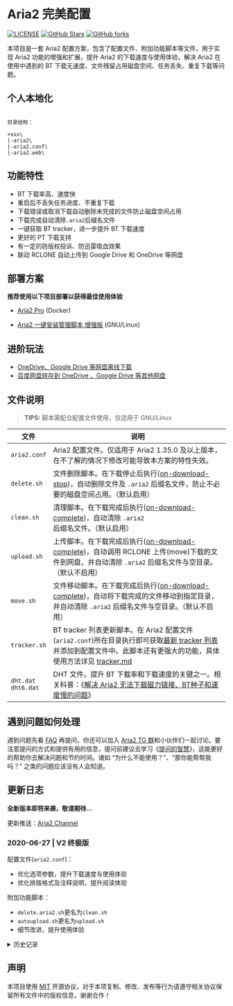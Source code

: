 # Aria2 完美配置

[![LICENSE](https://img.shields.io/github/license/mashape/apistatus.svg?style=flat-square&label=LICENSE)](https://github.com/P3TERX/aria2_perfect_config/blob/master/LICENSE)
[![GitHub Stars](https://img.shields.io/github/stars/P3TERX/aria2_perfect_config.svg?style=flat-square&label=Stars&logo=github)](https://github.com/P3TERX/aria2_perfect_config/stargazers)
[![GitHub forks](https://img.shields.io/github/forks/P3TERX/aria2_perfect_config.svg?style=flat-square&label=Forks&logo=github)](https://github.com/P3TERX/aria2_perfect_config/fork)

本项目是一套 Aria2 配置方案，包含了配置文件、附加功能脚本等文件，用于实现 Aria2 功能的增强和扩展，提升 Aria2 的下载速度与使用体验，解决 Aria2 在使用中遇到的 BT 下载无速度、文件残留占用磁盘空间、任务丢失、重复下载等问题。

## 个人本地化

```

目录结构：

+xxx\
|-aria2\
|-aria2.conf\
|-aria2.web\

```

## 功能特性

* BT 下载率高、速度快
* 重启后不丢失任务进度、不重复下载
* 下载错误或取消下载自动删除未完成的文件防止磁盘空间占用
* 下载完成自动清除`.aria2`后缀名文件
* 一键获取 BT tracker，进一步提升 BT 下载速度
* 更好的 PT 下载支持
* 有一定的防版权投诉、防迅雷吸血效果
* 联动 RCLONE 自动上传到 Google Drive 和 OneDrive 等网盘

## 部署方案

**推荐使用以下项目部署以获得最佳使用体验**

- [Aria2 Pro](https://github.com/P3TERX/docker-aria2-pro) (Docker)

- [Aria2 一键安装管理脚本 增强版](https://github.com/P3TERX/aria2.sh) (GNU/Linux)

## 进阶玩法

* [OneDrive、Google Drive 等网盘离线下载](https://p3terx.com/archives/offline-download-of-onedrive-gdrive.html)
* [百度网盘转存到 OneDrive 、Google Drive 等其他网盘](https://p3terx.com/archives/baidunetdisk-transfer-to-onedrive-and-google-drive.html)

## 文件说明

> **TIPS:** 脚本需配合配置文件使用，仅适用于 GNU/Linux

| 文件                    | 说明                                                                                                                                                                                                                                                                 |
| ----------------------- | -------------------------------------------------------------------------------------------------------------------------------------------------------------------------------------------------------------------------------------------------------------------- |
| `aria2.conf`            | Aria2 配置文件。仅适用于 Aria2 1.35.0 及以上版本，在不了解的情况下修改可能导致本方案的特性失效。                                                                                                                                                                     |
| `delete.sh`             | 文件删除脚本。在下载停止后执行([on-download-stop](https://aria2.github.io/manual/en/html/aria2c.html#cmdoption-on-download-stop))，自动删除文件及 `.aria2` 后缀名文件，防止不必要的磁盘空间占用。（默认启用）                                                        |
| `clean.sh`              | 清理脚本。在下载完成后执行([on-download-complete](https://aria2.github.io/manual/en/html/aria2c.html#cmdoption-on-download-complete))，自动清除 `.aria2` 后缀名文件。（默认启用）                                                                                    |
| `upload.sh`             | 上传脚本。在下载完成后执行([on-download-complete](https://aria2.github.io/manual/en/html/aria2c.html#cmdoption-on-download-complete))，自动调用 RCLONE 上传(move)下载的文件到网盘，并自动清除 `.aria2` 后缀名文件与空目录。（默认不启用）                        |
| `move.sh`               | 文件移动脚本。在下载完成后执行([on-download-complete](https://aria2.github.io/manual/en/html/aria2c.html#cmdoption-on-download-complete))，自动将下载完成的文件移动到指定目录，并自动清除 `.aria2` 后缀名文件与空目录。（默认不启用）                                |
| `tracker.sh`            | BT tracker 列表更新脚本。在 Aria2 配置文件(`aria2.conf`)所在目录执行即可获取[最新 tracker 列表](https://raw.githubusercontent.com/XIU2/TrackersListCollection/master/all.txt)并添加到配置文件中。此脚本还有更强大的功能，具体使用方法详见 [tracker.md](./tracker.md) |
| `dht.dat`<br>`dht6.dat` | DHT 文件。提升 BT 下载率和下载速度的关键之一。相关科普：《[解决 Aria2 无法下载磁力链接、BT种子和速度慢的问题](https://p3terx.com/archives/solved-aria2-cant-download-magnetic-link-bt-seed-and-slow-speed.html)》                                                    |

## 遇到问题如何处理

遇到问题先看 [FAQ](https://p3terx.com/archives/aria2_perfect_config-faq.html) 再提问，你还可以加入 [Aria2 TG 群](https://t.me/Aria2c)和小伙伴们一起讨论。要注意提问的方式和提供有用的信息，提问前建议去学习《[提问的智慧](https://github.com/ryanhanwu/How-To-Ask-Questions-The-Smart-Way/blob/master/README-zh_CN.md)》，这能更好的帮助你去解决问题和节约时间。诸如 “为什么不能使用？”、“那你能帮帮我吗？” 之类的问题应该没有人会知道。

## 更新日志

**全新版本即将来袭，敬请期待...**

更新推送：[Aria2 Channel](https://t.me/Aria2_Channel)

### 2020-06-27 | V2 终极版

配置文件(`aria2.conf`)：
- 优化选项参数，提升下载速度与使用体验
- 优化排版格式及注释说明，提升阅读体验

附加功能脚本：
- `delete.aria2.sh`更名为`clean.sh`
- `autoupload.sh`更名为`upload.sh`
- 细节改进，提升使用体验

<details>
<summary>历史记录</summary>

### 2020-06-08

配置文件(`aria2.conf`)：
- 默认关闭文件预分配(`file-allocation=none`)，最大化文件系统兼容性。
- 其它细节改进

其它：
- 更新 DHT 文件

### 2020-05-03

配置文件(`aria2.conf`)：
- 优化 部分设置选项与注释说明。
- 增加 非官方增强选项。仅适用于 [myfreeer/aria2-build-msys2](https://github.com/myfreeer/aria2-build-msys2) 和 [P3TERX/aria2-builder](https://github.com/P3TERX/aria2-builder) 项目所构建的版本。

### 2020-04-16

- 新增 文件移动脚本(`move.sh`)，将下载完成的文件移动到指定目录。与自动上传脚本类似，对于 BT 多文件可完整保留目录结构。

### 2020-04-12

- 重构 BT tracker 列表更新脚本(`tracker.sh`) ，增加通过 RPC 方式更新 BT tracker 的功能，无需重启 Aria2 即可生效。

### 2020-03-11

配置文件(`aria2.conf`)：
- 新增 日志设置。默认设置日志级别为`warn`，仅输出警告和错误，可大幅减少日志产生并有利于排错。

### 2020-02-18

> **TIPS:** 本次更新重构了所有附加功能脚本。使用 [Aria2 一键安装管理脚本](https://github.com/P3TERX/aria2.sh) 的小伙伴请卸载后升级到最新脚本部署。使用 [Aria2 Pro](https://github.com/P3TERX/docker-aria2-pro)  Docker 镜像的小伙伴请删除配置文件目录后拉取最新镜像进行部署。

RCLONE 自动上传脚本（`autoupload.sh`） ：
- 文件过滤功能强势回归，文件大小过滤、文件类型过滤，功能更强大。
- 新增 RCLONE 高级设置：自定义配置文件路径、配置文件解密、并行上传数等功能。
- 增强上传失败重试机制。

其它：
- 优化自动删除脚本（`delete.sh`、`delete.aria2.sh`）判断逻辑。
- 移除配置文件(`aria2.conf`)过时配置项
- 更新 DHT 文件

### 2020-02-05

配置文件(`aria2.conf`)：
- 更新客户端伪装设置
- 默认开启强制加密（防版权投诉、迅雷吸血）

### 2020-01-22

配置文件(`aria2.conf`)：
- 默认关闭 IPv6 相关功能，防止不支持 IPv6 的情况下导致的 DHT 功能异常。
- 更新客户端伪装设置，理论上可更好的支持 PT 下载。
- 新增 BT 加密设置，理论上可防版权投诉、迅雷吸血。

### 2020-01-15

- 调整脚本注释与格式。
- 优化`delete.sh`判断逻辑，防止不正确的使用方式（路径不一致）导致的文件被删除。

### 2019-11-28

配置文件(`aria2.conf`)：

- 优化配置参数

其它文件：

- 更新 DHT 文件

### 2019-11-25

附加功能脚本：

- 修改 Trackers 来源([XIU2/TrackersListCollection](https://github.com/XIU2/TrackersListCollection))

### 2019-10-23

附加功能脚本：

- 新增 BT tracker 获取脚本

### 2019-10-21

配置文件(`aria2.conf`)：

- 优化配置参数
- 解决已完成的任务在重启后重复下载的 bug
- ~~新增 重启后已完成的任务消失的 bug（雾~~

附加功能脚本：

- 修复 `autoupload.sh` 因 Rlone 上传后剩余空目录导致**上传失败重试功能**误判的 bug
- 改善 `delete.sh`、`delete.aria2.sh` 路径判断逻辑，增加删除空目录功能。

### 2019-10-10

附加功能脚本（`autoupload.sh`）：

- 增加 上传失败重试功能

### 2019-06-08

附加功能脚本（`autoupload.sh`）：

* 优化 路径判断逻辑
* 修复 BT下载文件夹下所有文件时路径无法判断的 bug

### 2019-05-23

附加功能脚本（`autoupload.sh`）：

* 移除上传大小限制
* 优化路径判断逻辑
* 调整脚本触发日志

### 2019-02-13

配置文件：

* 优化 配置参数

### 2019-01-31

配置文件：

* 调整 注释说明

其他文件：

* 更新 DHT（IPv4）文件

### 2019-01-14

附加功能脚本：

* 修复 `autoupload.sh` 在某些情况下上传整个 `root` 目录的 bug
* 优化 `autoupload.sh` 在日志中输出上传文件路径

### 2019-01-09

附加功能脚本：

* 修复 `autoupload.sh` 在某些情况下文件上传位置不正确的 bug
* 修复 `delete.sh` 在某些情况下不删除文件的 bug
* 其他优化调整
* ~~增加  `autoupload.sh` 在某些情况下上传整个 `root` 目录的 bug~~

### 2018-12-25

配置文件：

* 调整 下载暂停时运行`info.sh`，默认不启用

附加功能脚本：

* 优化 `autoupload.sh` 自动上传脚本使用体验，脚本触发时会在日志中输出高能提醒，防止萌新一脸懵逼
* 增加 `info.sh` 下载任务信息显示脚本
* 移除 `test.sh` 测试脚本

### 2018-12-22

配置文件：

* 调整 期望下载速度参数

附加功能脚本：

* 修复 下载文件夹时复杂情况出现的 bug
* 优化 下载文件夹时的判断条件

### 2018-12-11

附加功能脚本：

* 修复 BT下载多级目录时上传不完整和其它 bug

### 2018-12-07

* 添加 DHT（IPv4）文件
* 调整配置文件
* 整合到 [Aria2 一键安装管理脚本](https://github.com/P3TERX/aria2.sh)

### 2018-11-10

* 首次提交

</details>

## 声明

本项目使用 [MIT](https://github.com/P3TERX/aria2.conf/blob/master/LICENSE) 开源协议，对于本项复制、修改、发布等行为请遵守相关协议保留所有文件中的版权信息，谢谢合作！
